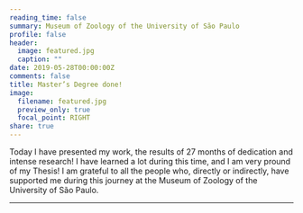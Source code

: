```yaml
---
reading_time: false
summary: Museum of Zoology of the University of São Paulo
profile: false
header:
  image: featured.jpg
  caption: ""
date: 2019-05-28T00:00:00Z
comments: false
title: Master’s Degree done!
image:
  filename: featured.jpg
  preview_only: true
  focal_point: RIGHT
share: true
---
```


Today I have presented my work, the results of 27 months of dedication and intense research! 
I have learned a lot during this time, and I am very pround of my Thesis! I am grateful to all the people who, directly or indirectly, 
have supported me during this journey at the Museum of Zoology of the University of São Paulo.

---

